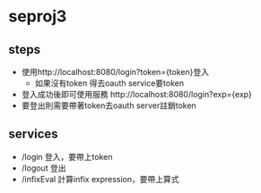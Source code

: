 # seproj3
## steps
* 使用http://localhost:8080/login?token={token}登入
    * 如果沒有token 得去oauth service要token
* 登入成功後即可使用服務  http://localhost:8080/login?exp={exp}
* 要登出則需要帶著token去oauth server註銷token

## services
* /login 登入，要帶上token
* /logout 登出
* /infixEval 計算infix expression，要帶上算式